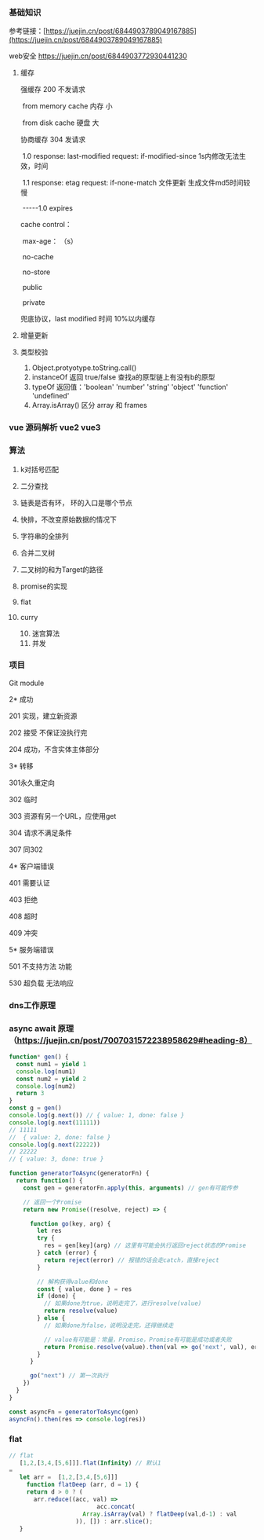 ### 基础知识

参考链接：[https://juejin.cn/post/6844903789049167885](https://juejin.cn/post/6844903789049167885)

web安全 https://juejin.cn/post/6844903772930441230



1. 缓存

   强缓存 200 不发请求

   ​	from memory cache 内存 小

   ​	from disk cache 硬盘 大

   协商缓存 304 发请求

   ​	1.0 response: last-modified  request: if-modified-since  1s内修改无法生效，时间

   ​	1.1 response: etag  request: if-none-match 文件更新  生成文件md5时间较慢

   ​	-----1.0 expires

   cache control：

   ​	max-age： （s）

   ​	no-cache

   ​	no-store

   ​	public

   ​	private

   兜底协议，last modified 时间 10%以内缓存

1. 增量更新

1. 类型校验

   1. Object.protyotype.toString.call()
   1. instanceOf 返回 true/false 查找a的原型链上有没有b的原型
   1. typeOf 返回值：'boolean' 'number' 'string' 'object' 'function' 'undefined'
   1. Array.isArray() 区分 array 和 frames


### vue 源码解析 vue2 vue3

### 算法

1. k对括号匹配
2. 二分查找
3. 链表是否有环， 环的入口是哪个节点
4. 快排，不改变原始数据的情况下
5. 字符串的全排列
6. 合并二叉树
7. 二叉树的和为Target的路径
8. promise的实现
9. flat
10. curry

	10. 迷宫算法
	10. 并发

   

### 项目



















Git module









2* 成功

201 实现，建立新资源

202 接受 不保证没执行完

204 成功，不含实体主体部分

3* 转移

301永久重定向

302 临时

303 资源有另一个URL，应使用get

304 请求不满足条件

307 同302

4* 客户端错误

401 需要认证

403 拒绝

408 超时

409 冲突

5* 服务端错误

501 不支持方法 功能

530 超负载 无法响应



### dns工作原理



### async await 原理（https://juejin.cn/post/7007031572238958629#heading-8）

```js
function* gen() {
  const num1 = yield 1
  console.log(num1)
  const num2 = yield 2
  console.log(num2)
  return 3
}
const g = gen()
console.log(g.next()) // { value: 1, done: false }
console.log(g.next(11111))
// 11111
//  { value: 2, done: false }
console.log(g.next(22222)) 
// 22222
// { value: 3, done: true }

```



```js
function generatorToAsync(generatorFn) {
  return function() {
    const gen = generatorFn.apply(this, arguments) // gen有可能传参

    // 返回一个Promise
    return new Promise((resolve, reject) => {

      function go(key, arg) {
        let res
        try {
          res = gen[key](arg) // 这里有可能会执行返回reject状态的Promise
        } catch (error) {
          return reject(error) // 报错的话会走catch，直接reject
        }

        // 解构获得value和done
        const { value, done } = res
        if (done) {
          // 如果done为true，说明走完了，进行resolve(value)
          return resolve(value)
        } else {
          // 如果done为false，说明没走完，还得继续走

          // value有可能是：常量，Promise，Promise有可能是成功或者失败
          return Promise.resolve(value).then(val => go('next', val), err => go('throw', err))
        }
      }

      go("next") // 第一次执行
    })
  }
}

const asyncFn = generatorToAsync(gen)
asyncFn().then(res => console.log(res))
```

### flat

```js
// flat 
   [1,2,[3,4,[5,6]]].flat(Infinity) // 默认1
=
   let arr =  [1,2,[3,4,[5,6]]]
	 function flatDeep (arr, d = 1) {
     return d > 0 ? (
       arr.reduce((acc, val) => 
          				 acc.concat(
                     Array.isArray(val) ? flatDeep(val,d-1) : val
                   )), []) : arr.slice(); 
   }
   
```



